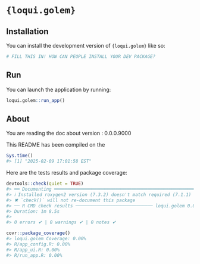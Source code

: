 
<!-- README.md is generated from README.Rmd. Please edit that file -->

# `{loqui.golem}`

<!-- badges: start -->
<!-- badges: end -->

## Installation

You can install the development version of `{loqui.golem}` like so:

``` r
# FILL THIS IN! HOW CAN PEOPLE INSTALL YOUR DEV PACKAGE?
```

## Run

You can launch the application by running:

``` r
loqui.golem::run_app()
```

## About

You are reading the doc about version : 0.0.0.9000

This README has been compiled on the

``` r
Sys.time()
#> [1] "2025-02-09 17:01:58 EST"
```

Here are the tests results and package coverage:

``` r
devtools::check(quiet = TRUE)
#> ══ Documenting ═════════════════════════════════════════════════════════════════
#> ℹ Installed roxygen2 version (7.3.2) doesn't match required (7.1.1)
#> ✖ `check()` will not re-document this package
#> ── R CMD check results ───────────────────────────── loqui.golem 0.0.0.9000 ────
#> Duration: 1m 8.5s
#> 
#> 0 errors ✔ | 0 warnings ✔ | 0 notes ✔
```

``` r
covr::package_coverage()
#> loqui.golem Coverage: 0.00%
#> R/app_config.R: 0.00%
#> R/app_ui.R: 0.00%
#> R/run_app.R: 0.00%
```
